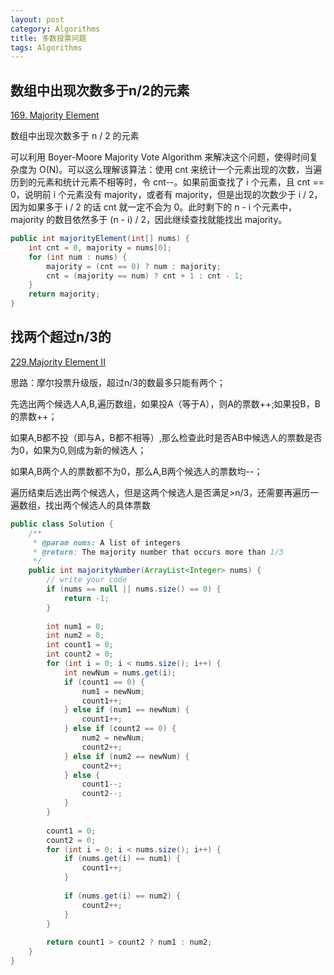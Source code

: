 ```yaml
---
layout: post
category: Algorithms
title: 多数投票问题
tags: Algorithms
---
```


## 数组中出现次数多于n/2的元素

[169. Majority Element](https://leetcode.com/problems/majority-element/description/)

数组中出现次数多于 n / 2 的元素

可以利用 Boyer-Moore Majority Vote Algorithm 来解决这个问题，使得时间复杂度为 O(N)。可以这么理解该算法：使用 cnt 来统计一个元素出现的次数，当遍历到的元素和统计元素不相等时，令 cnt--。如果前面查找了 i 个元素，且 cnt == 0，说明前 i 个元素没有 majority，或者有 majority，但是出现的次数少于 i / 2，因为如果多于 i / 2 的话 cnt 就一定不会为 0。此时剩下的 n - i 个元素中，majority 的数目依然多于 (n - i) / 2，因此继续查找就能找出 majority。

```java
public int majorityElement(int[] nums) {
    int cnt = 0, majority = nums[0];
    for (int num : nums) {
        majority = (cnt == 0) ? num : majority;
        cnt = (majority == num) ? cnt + 1 : cnt - 1;
    }
    return majority;
}
```

## 找两个超过n/3的

[229.Majority Element II](https://leetcode.com/problems/majority-element-ii/)

思路：摩尔投票升级版，超过n/3的数最多只能有两个；

先选出两个候选人A,B,遍历数组，如果投A（等于A），则A的票数++;如果投B，B的票数++；

如果A,B都不投（即与A，B都不相等）,那么检查此时是否AB中候选人的票数是否为0，如果为0,则成为新的候选人；

如果A,B两个人的票数都不为0，那么A,B两个候选人的票数均--；

遍历结束后选出两个候选人，但是这两个候选人是否满足>n/3，还需要再遍历一遍数组，找出两个候选人的具体票数

```java
public class Solution {
    /**
     * @param nums: A list of integers
     * @return: The majority number that occurs more than 1/3
     */
    public int majorityNumber(ArrayList<Integer> nums) {
        // write your code
        if (nums == null || nums.size() == 0) {
            return -1;
        }
        
        int num1 = 0;
        int num2 = 0;
        int count1 = 0;
        int count2 = 0;
        for (int i = 0; i < nums.size(); i++) {
            int newNum = nums.get(i);
            if (count1 == 0) {
                num1 = newNum;
                count1++;
            } else if (num1 == newNum) {
                count1++;
            } else if (count2 == 0) {
                num2 = newNum;
                count2++;
            } else if (num2 == newNum) {
                count2++;
            } else {
                count1--;
                count2--;
            }
        }
        
        count1 = 0;
        count2 = 0;
        for (int i = 0; i < nums.size(); i++) {
            if (nums.get(i) == num1) {
                count1++;
            }
            
            if (nums.get(i) == num2) {
                count2++;
            }
        }
        
        return count1 > count2 ? num1 : num2;
    }
}
```